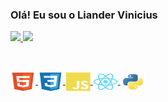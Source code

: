 ### Olá! Eu sou o Liander Vinicius 

  <div>
    <a href="https://github.com/Lianderdev">
      <img height="180em" src="https://github-readme-stats.vercel.app/api?username=Lianderdev&show_icons=true&theme=dark&include_all_commits=true&count_private=true"/>
      <img height="180em" src="https://github-readme-stats.vercel.app/api/top-langs/?username=Lianderdev&layout=compact&langs_count=16&theme=dark"/>
  </div>
      
##
  <div style="display: inline_block"><br>  
    <img align="center" alt="liander-JS" height="30" width="40" src="https://raw.githubusercontent.com/devicons/devicon/master/icons/html5/html5-original.svg"> 
    <img align="center" alt="liander-JS" height="30" width="40" src="https://raw.githubusercontent.com/devicons/devicon/master/icons/css3/css3-original.svg">
    <img align="center" alt="liander-JS" height="30" width="40" src="https://raw.githubusercontent.com/devicons/devicon/master/icons/javascript/javascript-plain.svg"> 
    <img align="center" alt="liander-JS" height="30" width="40" src="https://raw.githubusercontent.com/devicons/devicon/master/icons/react/react-original.svg"> 
    <img align="center" alt="liander-JS" height="30" width="40" src="https://raw.githubusercontent.com/devicons/devicon/master/icons/python/python-original.svg">  
  </div>

